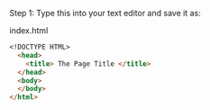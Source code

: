 Step 1: Type this into your text editor and save it as:

index.html

```markdown
<!DOCTYPE HTML>
  <head>
    <title> The Page Title </title>
  </head>
  <body>
  </body>
</html>
```



